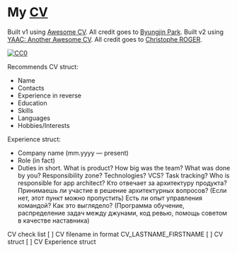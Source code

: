 
# My [CV](https://github.com/rmukhamet/cv/releases/latest/download/CV_Rafael_Mukhametdzhanov.pdf)

Built v1 using [Awesome CV](https://github.com/posquit0/Awesome-CV). All credit goes to [Byungjin Park](https://github.com/posquit0).
Built v2 using [YAAC: Another Awesome CV](https://github.com/darwiin/yaac-another-awesome-cv). All credit goes to [Christophe ROGER](https://github.com/darwiin).

[![CC0](https://img.shields.io/badge/license-CC0-0a0a0a.svg?style=flat&colorA=0a0a0a)](https://creativecommons.org/publicdomain/zero/1.0/)

Recommends CV struct:

- Name
- Contacts
- Experience in reverse
- Education
- Skills
- Languages
- Hobbies/Interests

Experience struct:

- Company name (mm.yyyy — present)
- Role (in fact)
- Duties in short. What is product? How big was the team? What was done by you? Responsibility zone? Technologies? VCS? Task tracking?
Who is responsible for app architect? 
Кто отвечает за архитектуру продукта? Принимаешь ли участие в решение архитектурных вопросов? (Если нет, этот пункт можно пропустить)
Есть ли опыт управления командой? Как это выглядело? (Программа обучение, распределение задач между джунами, код ревью, помощь советом в качестве наставника)

CV check list
[ ] CV filename in format CV_LASTNAME_FIRSTNAME
[ ] CV struct
[ ] CV Experience struct
